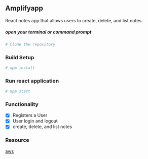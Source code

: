 ## Amplifyapp

React notes app that allows users to create, delete, and list notes.



##### open your terminal or command prompt
```bash
# Clone the repository
```

### Build Setup
```bash
# npm install 
```

### Run react application
```bash
# npm start 
```

### Functionality
- [x] Registers a User
- [x] User login and logout
- [x] create, delete, and list notes  

### Resource

[aws](https://aws.amazon.com/getting-started/learning-path-front-end-developer/?e=gs2020&p=gsrc)


